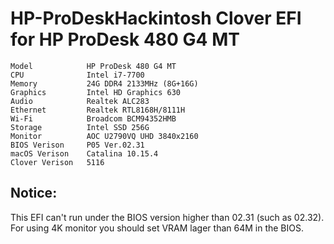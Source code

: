 # HP-ProDeskHackintosh Clover EFI for HP ProDesk 480 G4 MT
```
Model            HP ProDesk 480 G4 MT
CPU              Intel i7-7700
Memory           24G DDR4 2133MHz (8G+16G)
Graphics         Intel HD Graphics 630
Audio            Realtek ALC283
Ethernet         Realtek RTL8168H/8111H
Wi-Fi            Broadcom BCM94352HMB
Storage          Intel SSD 256G
Monitor          AOC U2790VQ UHD 3840x2160
BIOS Verison     P05 Ver.02.31
macOS Verison    Catalina 10.15.4
Clover Verison   5116
```

## Notice: 
This EFI can't run under the BIOS version higher than 02.31 (such as 02.32).  
For using 4K monitor you should set VRAM lager than 64M in the BIOS.
